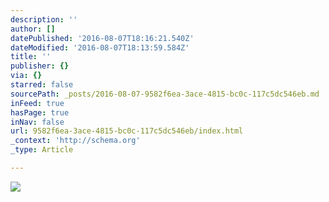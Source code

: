 ```yaml
---
description: ''
author: []
datePublished: '2016-08-07T18:16:21.540Z'
dateModified: '2016-08-07T18:13:59.584Z'
title: ''
publisher: {}
via: {}
starred: false
sourcePath: _posts/2016-08-07-9582f6ea-3ace-4815-bc0c-117c5dc546eb.md
inFeed: true
hasPage: true
inNav: false
url: 9582f6ea-3ace-4815-bc0c-117c5dc546eb/index.html
_context: 'http://schema.org'
_type: Article

---
```

![](https://the-grid-user-content.s3-us-west-2.amazonaws.com/8b391ced-6d46-4397-8376-e9b6835edd8e.jpg)